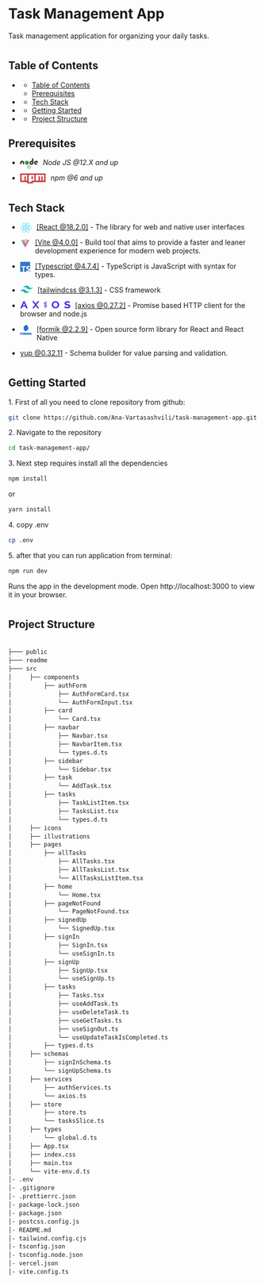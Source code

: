 <h1>Task Management App</h1>

Task management application for organizing your daily tasks.

#

## Table of Contents

[](#)

- [](#)
  - [Table of Contents](#table-of-contents)
  - [Prerequisites](#prerequisites)
- [](#-1)
  - [Tech Stack](#tech-stack)
- [](#-2)
  - [Getting Started](#getting-started)
- [](#-3)
  - [Project Structure](#project-structure)

## Prerequisites

- <img style="padding-right:10px;" align="left"  src="readme/assets/NodeJs.png"   height="22"/> <p>_Node JS @12.X and up_</p>
- <img style="padding-right:10px;" align="left"  src="readme/assets/Npm.png"   height="20"/> <p>_npm @6 and up_</p>

#

## Tech Stack

- <img style="padding-right:10px;" align="left"  src="readme/assets/React.png"   height="20"/> <p><a href="https://www.typescriptlang.org/" target="_blank">[React @18.2.0]</a> - The library for web and native user interfaces<p/>

- <img style="padding-right:10px;" align="left"  src="readme/assets/Vite.png"   height="20"/> <p><a href="https://www.typescriptlang.org/" target="_blank">[Vite @4.0.0]</a> - Build tool that aims to provide a faster and leaner development experience for modern web projects.<p/>

- <img style="padding-right:10px;" align="left"  src="readme/assets/Typescript.png"   height="20"/> <p><a href="https://www.typescriptlang.org/" target="_blank">[Typescript @4.7.4]</a> - TypeScript is JavaScript with syntax for types.<p/>

- <img style="padding-right:10px;" align="left"  src="readme/assets/TailwindLogo.png"   height="15"/> <p><a href="https://tailwindcss.com/" target="_blank">[tailwindcss @3.1.3]</a> - CSS framework<p/>

- <img style="padding-right:10px;" align="left"  src="readme/assets/Axios.png"   height="15"/> <p><a href="https://axios-http.com/" target="_blank">[axios @0.27.2]</a> - Promise based HTTP client for the browser and node.js<p/>

- <img style="padding-right:10px;" align="left"  src="readme/assets/Formik.png"   height="20"/> <p><a href="https://formik.org/" target="_blank">[formik @2.2.9]</a> - Open source form library for React and React Native<p/>

- <p><a href="https://www.npmjs.com/package/yup" target="_blank">yup @0.32.11</a> - Schema builder for value parsing and validation.<p/>

#

## Getting Started

1\. First of all you need to clone repository from github:

```sh
git clone https://github.com/Ana-Vartasashvili/task-management-app.git
```

2\. Navigate to the repository

```sh
cd task-management-app/
```

3\. Next step requires install all the dependencies

```sh
npm install
```

or

```sh
yarn install
```

4\. copy .env

```sh
cp .env
```

5\. after that you can run application from terminal:

```sh
npm run dev
```

Runs the app in the development mode. Open http://localhost:3000 to view it in your browser.

#

## Project Structure

```bash

├─── public
├─── readme
├─── src
│     ├── components
│         ├── authForm
│             ├── AuthFormCard.tsx
│             └── AuthFormInput.tsx
│         ├── card
│             └── Card.tsx
│         ├── navbar
│             ├── Navbar.tsx
│             ├── NavbarItem.tsx
│             └── types.d.ts
│         ├── sidebar
│             └── Sidebar.tsx
│         ├── task
│             └── AddTask.tsx
│         ├── tasks
│             ├── TaskListItem.tsx
│             ├── TasksList.tsx
│             └── types.d.ts
│     ├── icons
│     ├── illustrations
│     ├── pages
│         ├── allTasks
│             ├── AllTasks.tsx
│             ├── AllTasksList.tsx
│             └── AllTasksListItem.tsx
│         ├── home
│             └── Home.tsx
│         ├── pageNotFound
│             └── PageNotFound.tsx
│         ├── signedUp
│             └── SignedUp.tsx
│         ├── signIn
│             ├── SignIn.tsx
│             └── useSignIn.ts
│         ├── signUp
│             ├── SignUp.tsx
│             └── useSignUp.ts
│         ├── tasks
│             ├── Tasks.tsx
│             ├── useAddTask.ts
│             ├── useDeleteTask.ts
│             ├── useGetTasks.ts
│             ├── useSignOut.ts
│             └── useUpdateTaskIsCompleted.ts
│         ├── types.d.ts
│     ├── schemas
│         ├── signInSchema.ts
│         └── signUpSchema.ts
│     ├── services
│         ├── authServices.ts
│         └── axios.ts
│     ├── store
│         ├── store.ts
│         └── tasksSlice.ts
│     ├── types
│         └── global.d.ts
│     ├── App.tsx
│     ├── index.css
│     ├── main.tsx
│     └── vite-env.d.ts
│- .env
│- .gitignore
│- .prettierrc.json
│- package-lock.json
│- package.json
│- postcss.config.js
│- README.md
│- tailwind.config.cjs
│- tsconfig.json
│- tsconfig.node.json
│- vercel.json
│- vite.config.ts


```
